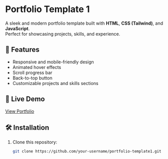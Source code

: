 # Portfolio Template 1

A sleek and modern portfolio template built with **HTML**, **CSS (Tailwind)**, and **JavaScript**.  
Perfect for showcasing projects, skills, and experience.

## 🚀 Features
- Responsive and mobile-friendly design  
- Animated hover effects  
- Scroll progress bar  
- Back-to-top button  
- Customizable projects and skills sections  

## 📂 Live Demo  
[View Portfolio](https://16alves02.github.io/portfolio-template1/)

## 🛠 Installation  
1. Clone this repository:  
   ```bash
   git clone https://github.com/your-username/portfolio-template1.git
